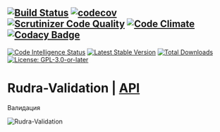 [![Build Status](https://travis-ci.org/Jagepard/Rudra-Validation.svg?branch=master)](https://travis-ci.org/Jagepard/Rudra-Validation)
[![codecov](https://codecov.io/gh/Jagepard/Rudra-Validation/branch/master/graph/badge.svg)](https://codecov.io/gh/Jagepard/Rudra-Validation)
[![Scrutinizer Code Quality](https://scrutinizer-ci.com/g/Jagepard/Rudra-Validation/badges/quality-score.png?b=master)](https://scrutinizer-ci.com/g/Jagepard/Rudra-Validation/?branch=master)
[![Code Climate](https://codeclimate.com/github/Jagepard/Rudra-Validation/badges/gpa.svg)](https://codeclimate.com/github/Jagepard/Rudra-Validation)
[![Codacy Badge](https://api.codacy.com/project/badge/Grade/f3c7ed585a7e4bbebe83fd0321929169)](https://www.codacy.com/app/Jagepard/Rudra-Validation?utm_source=github.com&amp;utm_medium=referral&amp;utm_content=Jagepard/Rudra-Validation&amp;utm_campaign=Badge_Grade)
-----
[![Code Intelligence Status](https://scrutinizer-ci.com/g/Jagepard/Rudra-Validation/badges/code-intelligence.svg?b=master)](https://scrutinizer-ci.com/code-intelligence)
[![Latest Stable Version](https://poser.pugx.org/rudra/validation/v/stable)](https://packagist.org/packages/rudra/validation)
[![Total Downloads](https://poser.pugx.org/rudra/validation/downloads)](https://packagist.org/packages/rudra/validation)
[![License: GPL-3.0-or-later](https://img.shields.io/badge/license-GPL--3.0--or--later-498e7f.svg)](https://www.gnu.org/licenses/gpl-3.0)

# Rudra-Validation | [API](https://github.com/Jagepard/Rudra-Validation/blob/master/docs.md "Documentation API")
Валидация

![Rudra-Validation](https://github.com/Jagepard/Rudra-Validation/blob/master/UML.png)